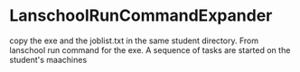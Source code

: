 # LanschoolRunCommandExpander
copy the exe and the joblist.txt  in the same student directory. 
From lanschool run command for the exe.
A sequence of tasks are started on the student's maachines